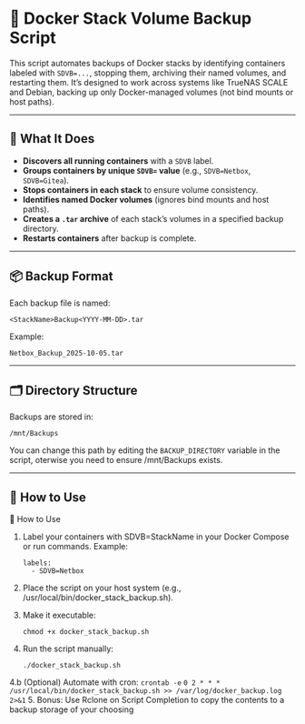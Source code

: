 # 🐳 Docker Stack Volume Backup Script

This script automates backups of Docker stacks by identifying containers labeled with `SDVB=...`, stopping them, archiving their named volumes, and restarting them. It’s designed to work across systems like TrueNAS SCALE and Debian, backing up only Docker-managed volumes (not bind mounts or host paths).

---

## 🔧 What It Does

- **Discovers all running containers** with a `SDVB` label.
- **Groups containers by unique `SDVB=` value** (e.g., `SDVB=Netbox`, `SDVB=Gitea`).
- **Stops containers in each stack** to ensure volume consistency.
- **Identifies named Docker volumes** (ignores bind mounts and host paths).
- **Creates a `.tar` archive** of each stack’s volumes in a specified backup directory.
- **Restarts containers** after backup is complete.

---

## 📦 Backup Format

Each backup file is named:

    <StackName>Backup<YYYY-MM-DD>.tar

Example:

    Netbox_Backup_2025-10-05.tar
 
---

## 🗂 Directory Structure

Backups are stored in:

    
    /mnt/Backups
    

You can change this path by editing the `BACKUP_DIRECTORY` variable in the script, oterwise you need to ensure /mnt/Backups exists.

---

## 🚀 How to Use

🚀 How to Use

1. Label your containers with SDVB=StackName in your Docker Compose or run commands.
  Example:
      ```
      labels:
        - SDVB=Netbox
      ```
2. Place the script on your host system (e.g., /usr/local/bin/docker_stack_backup.sh).

3. Make it executable:
      ```
      chmod +x docker_stack_backup.sh
      ```

4. Run the script manually:
  
      ```
      ./docker_stack_backup.sh
      ```

4.b (Optional) Automate with cron:
      ```
      crontab -e
      ```
      ```
      0 2 * * * /usr/local/bin/docker_stack_backup.sh >> /var/log/docker_backup.log 2>&1
      ```
5. Bonus: Use Rclone on Script Completion to copy the contents to a backup storage of your choosing
